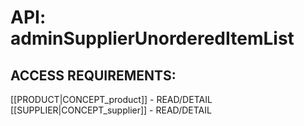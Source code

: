 # API: adminSupplierUnorderedItemList


## ACCESS REQUIREMENTS: ##
[[PRODUCT|CONCEPT_product]] - READ/DETAIL
[[SUPPLIER|CONCEPT_supplier]] - READ/DETAIL

